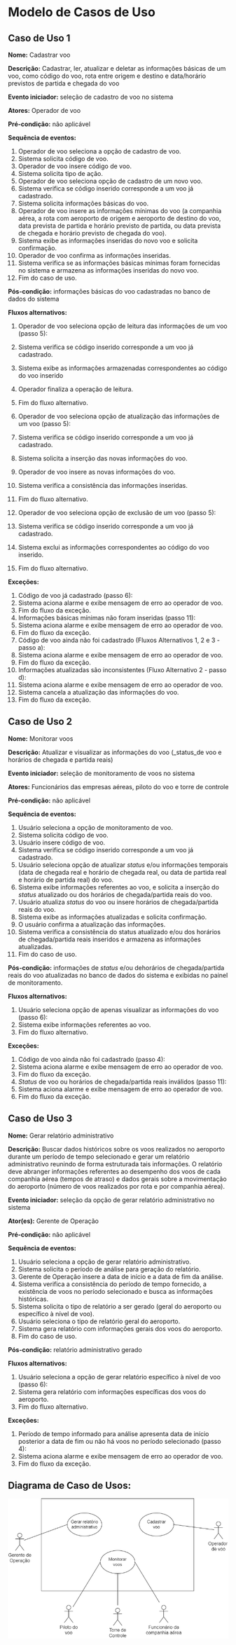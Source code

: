 # Modelo de Casos de Uso

## Caso de Uso 1

**Nome:** Cadastrar voo

**Descrição:** Cadastrar, ler, atualizar e deletar as informações básicas de um voo, como código do voo, rota entre origem e destino e data/horário previstos de partida e chegada do voo

**Evento iniciador:** seleção de cadastro de voo no sistema

**Atores:** Operador de voo

**Pré-condição:** não aplicável

**Sequência de eventos:**

1. Operador de voo seleciona a opção de cadastro de voo.
2. Sistema solicita código de voo.
3. Operador de voo insere código de voo.
4. Sistema solicita tipo de ação.
5. Operador de voo seleciona opção de cadastro de um novo voo.
6. Sistema verifica se código inserido corresponde a um voo já cadastrado.
7. Sistema solicita informações básicas do voo.
8. Operador de voo insere as informações mínimas do voo (a companhia aérea, a rota com aeroporto de origem e aeroporto de destino do voo, data prevista de partida e horário previsto de partida, ou data prevista de chegada e horário previsto de chegada do voo).
9. Sistema exibe as informações inseridas do novo voo e solicita confirmação.
10. Operador de voo confirma as informações inseridas.
11. Sistema verifica se as informações básicas mínimas foram fornecidas no sistema e armazena as informações inseridas do novo voo.
12. Fim do caso de uso.

**Pós-condição:** informações básicas do voo cadastradas no banco de dados do sistema

**Fluxos alternativos:**

1. Operador de voo seleciona opção de leitura das informações de um voo (passo 5):
  1. Sistema verifica se código inserido corresponde a um voo já cadastrado.
  2. Sistema exibe as informações armazenadas correspondentes ao código do voo inserido
  3. Operador finaliza a operação de leitura.
  4. Fim do fluxo alternativo.

1. Operador de voo seleciona opção de atualização das informações de um voo (passo 5):
  1. Sistema verifica se código inserido corresponde a um voo já cadastrado.
  2. Sistema solicita a inserção das novas informações do voo.
  3. Operador de voo insere as novas informações do voo.
  4. Sistema verifica a consistência das informações inseridas.
  5. Fim do fluxo alternativo.

1. Operador de voo seleciona opção de exclusão de um voo (passo 5):
  1. Sistema verifica se código inserido corresponde a um voo já cadastrado.
  2. Sistema exclui as informações correspondentes ao código do voo inserido.
  3. Fim do fluxo alternativo.

**Exceções:**

1. Código de voo já cadastrado (passo 6):
  1. Sistema aciona alarme e exibe mensagem de erro ao operador de voo.
  2. Fim do fluxo da exceção.
2. Informações básicas mínimas não foram inseridas (passo 11):
  1. Sistema aciona alarme e exibe mensagem de erro ao operador de voo.
  2. Fim do fluxo da exceção.
3. Código de voo ainda não foi cadastrado (Fluxos Alternativos 1, 2 e 3 - passo a):
  1. Sistema aciona alarme e exibe mensagem de erro ao operador de voo.
  2. Fim do fluxo da exceção.
4. Informações atualizadas são inconsistentes (Fluxo Alternativo 2 - passo d):
  1. Sistema aciona alarme e exibe mensagem de erro ao operador de voo.
  2. Sistema cancela a atualização das informações do voo.
  3. Fim do fluxo da exceção.

## Caso de Uso 2

**Nome:** Monitorar voos

**Descrição:** Atualizar e visualizar as informações do voo (_status_de voo e horários de chegada e partida reais)

**Evento iniciador:** seleção de monitoramento de voos no sistema

**Atores:** Funcionários das empresas aéreas, piloto do voo e torre de controle

**Pré-condição:** não aplicável

**Sequência de eventos:**

1. Usuário seleciona a opção de monitoramento de voo.
2. Sistema solicita código de voo.
3. Usuário insere código de voo.
4. Sistema verifica se código inserido corresponde a um voo já cadastrado.
5. Usuário seleciona opção de atualizar _status_ e/ou informações temporais (data de chegada real e horário de chegada real, ou data de partida real e horário de partida real) do voo.
6. Sistema exibe informações referentes ao voo, e solicita a inserção do _status_ atualizado ou dos horários de chegada/partida reais do voo.
7. Usuário atualiza _status_ do voo ou insere horários de chegada/partida reais do voo.
8. Sistema exibe as informações atualizadas e solicita confirmação.
9. O usuário confirma a atualização das informações.
10. Sistema verifica a consistência do status atualizado e/ou dos horários de chegada/partida reais inseridos e armazena as informações atualizadas.
11. Fim do caso de uso.

**Pós-condição:** informações de _status_ e/ou dehorários de chegada/partida reais do voo atualizadas no banco de dados do sistema e exibidas no painel de monitoramento.

**Fluxos alternativos:**

1. Usuário seleciona opção de apenas visualizar as informações do voo (passo 6):
  1. Sistema exibe informações referentes ao voo.
  2. Fim do fluxo alternativo.

**Exceções:**

1. Código de voo ainda não foi cadastrado (passo 4):
  1. Sistema aciona alarme e exibe mensagem de erro ao operador de voo.
  2. Fim do fluxo da exceção.
2. _Status_ de voo ou horários de chegada/partida reais inválidos (passo 11):
  1. Sistema aciona alarme e exibe mensagem de erro ao operador de voo.
  2. Fim do fluxo da exceção.

## Caso de Uso 3

**Nome:** Gerar relatório administrativo

**Descrição:** Buscar dados históricos sobre os voos realizados no aeroporto durante um período de tempo selecionado e gerar um relatório administrativo reunindo de forma estruturada tais informações. O relatório deve abranger informações referentes ao desempenho dos voos de cada companhia aérea (tempos de atraso) e dados gerais sobre a movimentação do aeroporto (número de voos realizados por rota e por companhia aérea).

**Evento iniciador:** seleção da opção de gerar relatório administrativo no sistema

**Ator(es):** Gerente de Operação

**Pré-condição:** não aplicável

**Sequência de eventos:**

1. Usuário seleciona a opção de gerar relatório administrativo.
2. Sistema solicita o período de análise para geração do relatório.
3. Gerente de Operação insere a data de início e a data de fim da análise.
4. Sistema verifica a consistência do período de tempo fornecido, a existência de voos no período selecionado e busca as informações históricas.
5. Sistema solicita o tipo de relatório a ser gerado (geral do aeroporto ou específico à nível de voo).
6. Usuário seleciona o tipo de relatório geral do aeroporto.
7. Sistema gera relatório com informações gerais dos voos do aeroporto.
8. Fim do caso de uso.

**Pós-condição:** relatório administrativo gerado

**Fluxos alternativos:**

1. Usuário seleciona a opção de gerar relatório específico à nível de voo (passo 6):
  1. Sistema gera relatório com informações específicas dos voos do aeroporto.
  2. Fim do fluxo alternativo.

**Exceções:**

1. Período de tempo informado para análise apresenta data de início posterior a data de fim ou não há voos no período selecionado (passo 4):
  1. Sistema aciona alarme e exibe mensagem de erro ao operador de voo.
  2. Fim do fluxo da exceção.

## Diagrama de Caso de Usos:

![Diagrama de Casos de Uso](./images/diagrama_casos_de_uso.png)
